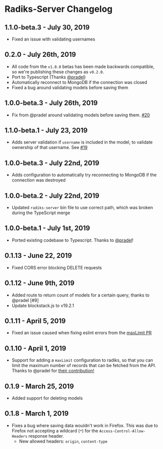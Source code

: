 # Radiks-Server Changelog

## 1.1.0-beta.3 - July 30, 2019

- Fixed an issue with validating usernames

## 0.2.0 - July 26th, 2019

- All code from the `v1.0.0` betas has been made backwards compatible, so we're publishing these changes as `v0.2.0`.
- Port to Typescript (Thanks [@pradel](https://github.com/pradel))
- Automatically reconnect to MongoDB if the connection was closed
- Fixed a bug around validating models before saving them

## 1.0.0-beta.3 - July 26th, 2019

- Fix from @pradel around validating models before saving them. [#20](https://github.com/blockstack-radiks/radiks-server/pull/20)

## 1.1.0-beta.1 - July 23, 2019

- Adds server validation if `username` is included in the model, to validate ownership of that username. See [#19](https://github.com/blockstack-radiks/radiks-server/pull/19)

## 1.0.0-beta.3 - July 22nd, 2019

- Adds configuration to automatically try reconnecting to MongoDB if the connection was destroyed

## 1.0.0-beta.2 - July 22nd, 2019

- Updated `radiks-server` bin file to use correct path, which was broken during the TypeScript merge

## 1.0.0-beta.1 - July 1st, 2019

- Ported existing codebase to Typescript. Thanks to [@pradel](https://github.com/blockstack-radiks/radiks-server/pull/14)!

## 0.1.13 - June 22, 2019

- Fixed CORS error blocking DELETE requests

## 0.1.12 - June 9th, 2019

- Added route to return count of models for a certain query, thanks to @pradel [#9]
- Update blockstack.js to v19.2.1

## 0.1.11 - April 5, 2019

- Fixed an issue caused when fixing eslint errors from the [maxLimit PR](https://github.com/blockstack-radiks/radiks-server/pull/5)

## 0.1.10 - April 1, 2019

- Support for adding a `maxLimit` configuration to radiks, so that you can limit the maximum number of records that can be fetched from the API. Thanks to @pradel for [their contribution!](https://github.com/blockstack-radiks/radiks-server/pull/5)

## 0.1.9 - March 25, 2019

- Added support for deleting models

## 0.1.8 - March 1, 2019

- Fixes a bug where saving data wouldn't work in Firefox. This was due to Firefox not accepting a wildcard (`*`) for the `Access-Control-Allow-Headers` response header.
  - New allowed headers: `origin`, `content-type`
